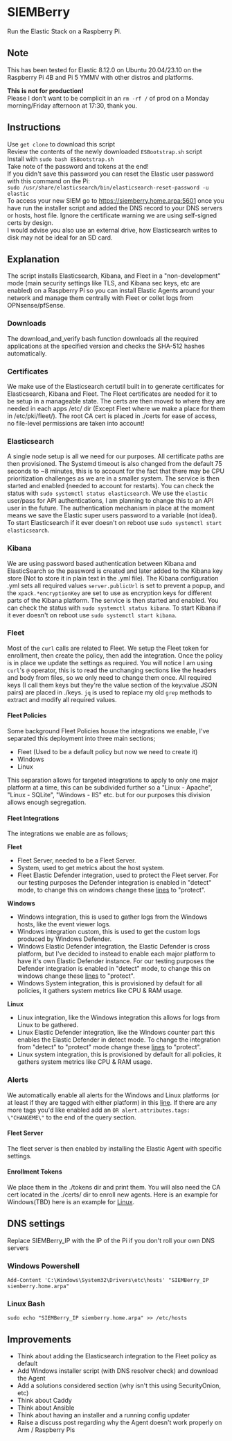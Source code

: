 # SIEMBerry 
Run the Elastic Stack on a Raspberry Pi.  
## Note  
This has been tested for Elastic 8.12.0 on Ubuntu 20.04/23.10 on the Raspberry Pi 4B and Pi 5 YMMV with other distros and platforms.

**This is not for production!**  
Please I don't want to be complicit in an `rm -rf /` of prod on a Monday morning/Friday afternoon at 17:30, thank you.  

## Instructions  
Use `get clone` to download this script  
Review the contents of the newly downloaded `ESBootstrap.sh` script  
Install with `sudo bash ESBootstrap.sh`  
Take note of the password and tokens at the end!  
If you didn't save this password you can reset the Elastic user password with this command
on the Pi:  
`sudo /usr/share/elasticsearch/bin/elasticsearch-reset-password -u elastic`  
To access your new SIEM go to https://siemberry.home.arpa:5601 once you have run the installer script and added the DNS record to your DNS servers or hosts, host file.   Ignore the certificate warning we are using self-signed certs by design.  
I would advise you also use an external drive, how Elasticsearch writes to disk may not be ideal for an SD card.  

## Explanation
The script installs Elasticsearch, Kibana, and Fleet in a "non-development" mode (main security settings like TLS, and Kibana sec keys, etc are enabled) on a Raspberry Pi so you can install Elastic Agents around your network and manage them centrally with Fleet or collet logs from OPNsense/pfSense.

### Downloads
The download_and_verify bash function downloads all the required applications at the specified version and checks the SHA-512 hashes automatically.  

### Certificates
We make use of the Elasticsearch certutil built in to generate certificates for Elasticsearch, Kibana and Fleet. The Fleet certificates are needed for it to be setup in a manageable state. The certs are then moved to where they are needed in each apps /etc/ dir (Except Fleet where we make a place for them in /etc/pki/fleet/). The root CA cert is placed in ./certs for ease of access, no file-level permissions are taken into account!  

### Elasticsearch
A single node setup is all we need for our purposes. All certificate paths are then provisioned. The Systemd timeout is also changed from the default 75 seconds to ~8 minutes, this is to account for the fact that there may be CPU prioritization challenges as we are in a smaller system. The service is then started and enabled (needed to account for restarts). You can check the status with `sudo systemctl status elasticsearch`. We use the `elastic` user/pass for API authentications, I am planning to change this to an API user in the future. The authentication mechanism in place at the moment means we save the Elastic super users password to a variable (not ideal). To start Elasticsearch if it ever doesn't on reboot use `sudo systemctl start elasticsearch`.

### Kibana
We are using password based authentication between Kibana and ElasticSearch so the password is created and later added to the Kibana key store (Not to store it in plain text in the .yml file). The Kibana configuration .yml sets all required values `server.publicUrl` is set to prevent a popup, and the `xpack.*encryptionKey` are set to use as encryption keys for different parts of the Kibana platform. The service is then started and enabled. You can check the status with `sudo systemctl status kibana`. To start Kibana if it ever doesn't on reboot use `sudo systemctl start kibana`.

### Fleet
Most of the `curl` calls are related to Fleet. We setup the Fleet token for enrollment, then create the policy, then add the integration. Once the policy is in place we update the settings as required. You will notice I am using `curl`'s `@` operator, this is to read the unchanging sections like the headers and body from files, so we only need to change them once. All required keys (I call them keys but they're the value section of the key:value JSON pairs) are placed in ./keys. `jq` is used to replace my old `grep` methods to extract and modify all required values.  

#### Fleet Policies
Some background Fleet Policies house the integrations we enable, I've separated this deployment into three main sections; 
- Fleet (Used to be a default policy but now we need to create it)  
- Windows  
- Linux  

This separation allows for targeted integrations to apply to only one major platform at a time, this can be subdivided further so a "Linux - Apache", "Linux - SQLite", "Windows - IIS" etc. but for our purposes this division allows enough segregation.  
#### Fleet Integrations
The integrations we enable are as follows;  

**Fleet**  
- Fleet Server, needed to be a Fleet Server.  
- System, used to get metrics about the host system.  
- Fleet Elastic Defender integration, used to protect the Fleet server. For our testing purposes the Defender integration is enabled in "detect" mode, to change this on windows change these [lines](https://github.com/ScioShield/SIEMBerry/blob/bd0e227435356737592e07801b43fa69cf2cb859/ESBootstrap.sh#L269) to "protect".  

**Windows**  
- Windows integration, this is used to gather logs from the Windows hosts, like the event viewer logs.  
- Windows integration custom, this is used to get the custom logs produced by Windows Defender.  
- Windows Elastic Defender integration, the Elastic Defender is cross platform, but I've decided to instead to enable each major platform to have it's own Elastic Defender instance. For our testing purposes the Defender integration is enabled in "detect" mode, to change this on windows change these [lines](https://github.com/ScioShield/SIEMBerry/blob/bd0e227435356737592e07801b43fa69cf2cb859/ESBootstrap.sh#L340) to "protect".  
- Windows System integration, this is provisioned by default for all policies, it gathers system metrics like CPU & RAM usage.  

**Linux**  
- Linux integration, like the Windows integration this allows for logs from Linux to be gathered.  
- Linux Elastic Defender integration, like the Windows counter part this enables the Elastic Defender in detect mode. To change the integration from "detect" to "protect" mode change these [lines](https://github.com/ScioShield/SIEMBerry/blob/bd0e227435356737592e07801b43fa69cf2cb859/ESBootstrap.sh#L376) to "protect".  
- Linux system integration, this is provisioned by default for all policies, it gathers system metrics like CPU & RAM usage.  

### Alerts
We automatically enable all alerts for the Windows and Linux platforms (or at least if they are tagged with either platform) in this [line](https://github.com/ScioShield/SIEMBerry/blob/bd0e227435356737592e07801b43fa69cf2cb859/ESBootstrap.sh#L393). If there are any more tags you'd like enabled add an `OR alert.attributes.tags: \"CHANGEME\"` to the end of the query section.

#### Fleet Server
The fleet server is then enabled by installing the Elastic Agent with specific settings.

#### Enrollment Tokens
We place them in the ./tokens dir and print them. You will also need the CA cert located in the ./certs/ dir to enroll new agents. Here is an example for Windows(TBD) here is an example for [Linux](https://github.com/ScioShield/SIEMBerry/blob/bd0e227435356737592e07801b43fa69cf2cb859/LinuxAgentInstaller.sh#L38).  


## DNS settings  
Replace SIEMBerry_IP with the IP of the Pi if you don't roll your own DNS servers  
### Windows Powershell  
`Add-Content 'C:\Windows\System32\Drivers\etc\hosts' "SIEMBerry_IP siemberry.home.arpa"`  
### Linux Bash  
`sudo echo "SIEMBerry_IP siemberry.home.arpa" >> /etc/hosts`  

## Improvements  
- Think about adding the Elasticsearch integration to the Fleet policy as default  
- Add Windows installer script (with DNS resolver check) and download the Agent  
- Add a solutions considered section (why isn't this using SecurityOnion, etc)  
- Think about Caddy  
- Think about Ansible  
- Think about having an installer and a running config updater  
- Raise a discuss post regarding why the Agent doesn't work properly on Arm / Raspberry Pis  